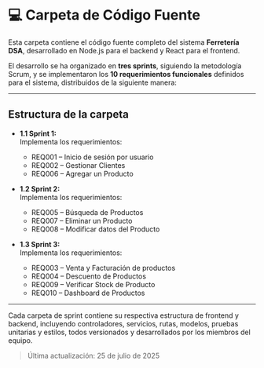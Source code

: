 # 💻 Carpeta de Código Fuente

Esta carpeta contiene el código fuente completo del sistema **Ferretería DSA**, desarrollado en Node.js para el backend y React para el frontend.

El desarrollo se ha organizado en **tres sprints**, siguiendo la metodología Scrum, y se implementaron los **10 requerimientos funcionales** definidos para el sistema, distribuidos de la siguiente manera:

---

## Estructura de la carpeta

- **1.1 Sprint 1:**  
  Implementa los requerimientos:
  - REQ001 – Inicio de sesión por usuario  
  - REQ002 – Gestionar Clientes  
  - REQ006 – Agregar un Producto

- **1.2 Sprint 2:**  
  Implementa los requerimientos:
  - REQ005 – Búsqueda de Productos  
  - REQ007 – Eliminar un Producto  
  - REQ008 – Modificar datos del Producto

- **1.3 Sprint 3:**  
  Implementa los requerimientos:
  - REQ003 – Venta y Facturación de productos  
  - REQ004 – Descuento de Productos  
  - REQ009 – Verificar Stock de Producto  
  - REQ010 – Dashboard de Productos

---

Cada carpeta de sprint contiene su respectiva estructura de frontend y backend, incluyendo controladores, servicios, rutas, modelos, pruebas unitarias y estilos, todos versionados y desarrollados por los miembros del equipo.

> Última actualización: 25 de julio de 2025

